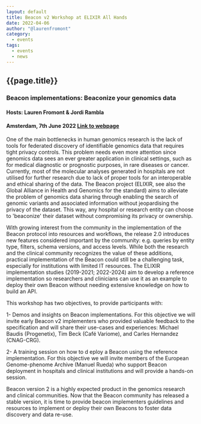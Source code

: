 ```yaml
---
layout: default
title: Beacon v2 Workshop at ELIXIR All Hands
date: 2022-04-06
author: "@laurenfromont"
category:
  - events
tags:
  - events
  - news
---
```


## {{page.title}}

### Beacon implementations: Beaconize your genomics data
#### Hosts: Lauren Fromont & Jordi Rambla
#### Amsterdam, 7th June 2022 [Link to webpage](https://elixir-europe.org/events/elixir-all-hands-2022)

One of the main bottlenecks in human genomics research is the lack of tools for federated discovery of identifiable genomics data that requires tight privacy controls. This problem needs even more attention since  genomics data sees an ever greater application in clinical settings, such as for medical diagnostic or prognostic purposes,  in rare diseases or cancer. Currently, most of the molecular analyses  generated in hospitals are not utilised for further research due to lack of proper tools for an interoperable and ethical sharing of the data. The Beacon project (ELIXIR, see also the Global Alliance in Health and Genomics for the standard) aims to alleviate the problem of genomics data sharing through enabling the search of genomic variants and associated information without jeopardising the privacy of the dataset. This way, any hospital or research entity can choose to 'beaconize' their dataset without compromising its privacy or ownership.

With growing interest from the community in the implementation of the Beacon protocol into resources and workflows, the release 2.0 introduces new features considered important by the community: e.g. queries by entity type, filters, schema versions, and access levels. While both the research and the clinical community recognizes the value of these additions, practical implementation of the Beacon could still be a challenging task, especially for institutions with limited IT resources. The ELIXIR implementation studies (2019-2021; 2022-2024) aim to develop a reference implementation so researchers and clinicians can use it as an example to deploy their own Beacon without needing extensive knowledge on how to build an API.

This workshop has two objectives, to provide participants with:

1-  Demos and insights on Beacon implementations. For this objective we will invite early Beacon v2 implementers who provided valuable feedback to the specification and will share their use-cases and experiences: Michael Baudis (Progenetix), Tim Beck (Café Variome), and Carles Hernandez (CNAG-CRG). 

2- A training session on how to d eploy a Beacon using the reference implementation. For this objective we will invite members of the European Genome-phenome Archive (Manuel Rueda) who support Beacon deployment in hospitals and clinical institutions and will provide a hands-on session. 

Beacon version 2 is a highly expected product in the genomics research and clinical communities. Now that the Beacon community has released a stable version, it is time to provide beacon implementers guidelines and resources to implement or deploy their own Beacons to foster data discovery and data re-use. 
